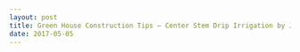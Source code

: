 ```yaml
---
layout: post
title: Green House Construction Tips – Center Stem Drip Irrigation by Jorge Cervantes
date: 2017-05-05
---
```


